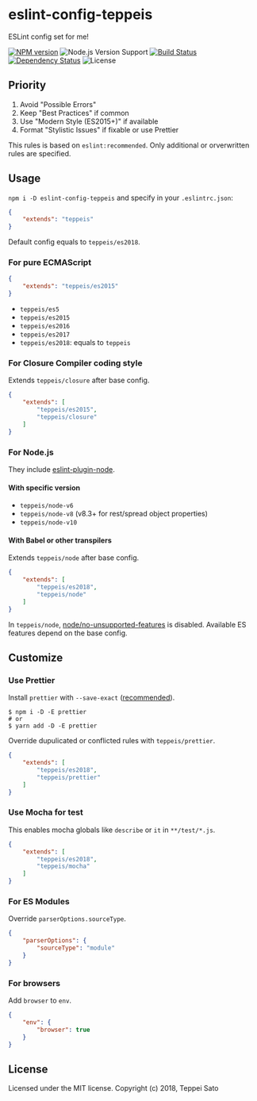 eslint-config-teppeis
====

ESLint config set for me!

[![NPM version][npm-image]][npm-url]
![Node.js Version Support][node-version]
[![Build Status][circleci-image]][circleci-url]
[![Dependency Status][deps-image]][deps-url]
![License][license]

## Priority

1. Avoid "Possible Errors"
2. Keep "Best Practices" if common
3. Use "Modern Style (ES2015+)" if available
4. Format "Stylistic Issues" if fixable or use Prettier

This rules is based on `eslint:recommended`.
Only additional or orverwritten rules are specified. 

## Usage

`npm i -D eslint-config-teppeis` and specify in your `.eslintrc.json`:

```json
{
    "extends": "teppeis"
}
```

Default config equals to `teppeis/es2018`.

### For pure ECMAScript

```json
{
    "extends": "teppeis/es2015"
}
```

- `teppeis/es5`
- `teppeis/es2015`
- `teppeis/es2016`
- `teppeis/es2017`
- `teppeis/es2018`: equals to `teppeis`

### For Closure Compiler coding style

Extends `teppeis/closure` after base config.

```json
{
    "extends": [
        "teppeis/es2015",
        "teppeis/closure"
    ]
}
```

### For Node.js

They include [eslint-plugin-node](https://www.npmjs.com/package/eslint-plugin-node).

#### With specific version

- `teppeis/node-v6`
- `teppeis/node-v8` (v8.3+ for rest/spread object properties)
- `teppeis/node-v10`

#### With Babel or other transpilers

Extends `teppeis/node` after base config.

```json
{
    "extends": [
        "teppeis/es2018",
        "teppeis/node"
    ]
}
```

In `teppeis/node`, [node/no-unsupported-features](https://github.com/mysticatea/eslint-plugin-node/blob/master/docs/rules/no-unsupported-features.md) is disabled.
Available ES features depend on the base config.

## Customize

### Use Prettier

Install `prettier` with `--save-exact` ([recommended](https://prettier.io/docs/en/install.html)).

```console
$ npm i -D -E prettier
# or
$ yarn add -D -E prettier
```

Override dupulicated or conflicted rules with `teppeis/prettier`.

```json
{
    "extends": [
        "teppeis/es2018",
        "teppeis/prettier"
    ]
}
```

### Use Mocha for test

This enables mocha globals like `describe` or `it` in `**/test/*.js`.

```json
{
    "extends": [
        "teppeis/es2018",
        "teppeis/mocha"
    ]
}
```

### For ES Modules

Override `parserOptions.sourceType`.

```json
{
    "parserOptions": {
        "sourceType": "module"
    }
}
```

### For browsers

Add `browser` to `env`.

```json
{
    "env": {
        "browser": true
    }
}
```

## License

Licensed under the MIT license.
Copyright (c) 2018, Teppei Sato

[npm-image]: https://img.shields.io/npm/v/eslint-config-teppeis.svg
[npm-url]: https://npmjs.org/package/eslint-config-teppeis
[npm-downloads-image]: https://img.shields.io/npm/dm/eslint-config-teppeis.svg
[travis-image]: https://img.shields.io/travis/teppeis/eslint-config-teppeis/master.svg
[travis-url]: https://travis-ci.org/teppeis/eslint-config-teppeis
[circleci-image]: https://circleci.com/gh/teppeis/eslint-config-teppeis.svg?style=shield
[circleci-url]: https://circleci.com/gh/teppeis/eslint-config-teppeis
[deps-image]: https://img.shields.io/david/teppeis/eslint-config-teppeis.svg
[deps-url]: https://david-dm.org/teppeis/eslint-config-teppeis
[node-version]: https://img.shields.io/badge/Node.js%20support-v6,v8,v10-brightgreen.svg
[coverage-image]: https://img.shields.io/coveralls/teppeis/eslint-config-teppeis/master.svg
[coverage-url]: https://coveralls.io/github/teppeis/eslint-config-teppeis?branch=master
[license]: https://img.shields.io/npm/l/eslint-config-teppeis.svg
